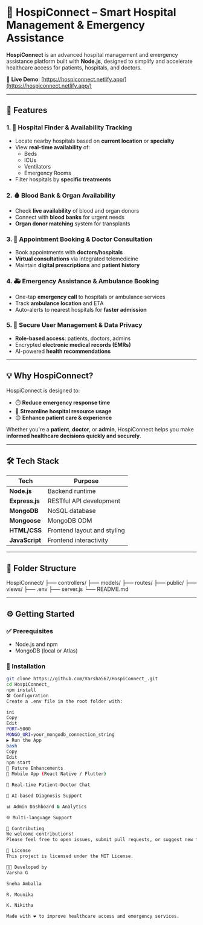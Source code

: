 # 🏥 **HospiConnect** – Smart Hospital Management & Emergency Assistance

**HospiConnect** is an advanced hospital management and emergency assistance platform built with **Node.js**, designed to simplify and accelerate healthcare access for patients, hospitals, and doctors.

🔗 **Live Demo**: [https://hospiconnect.netlify.app/](https://hospiconnect.netlify.app/)

---

## 🚀 **Features**

### 1. 🏨 **Hospital Finder & Availability Tracking**
- Locate nearby hospitals based on **current location** or **specialty**
- View **real-time availability** of:
  - Beds
  - ICUs
  - Ventilators
  - Emergency Rooms
- Filter hospitals by **specific treatments**

### 2. 🩸 **Blood Bank & Organ Availability**
- Check **live availability** of blood and organ donors
- Connect with **blood banks** for urgent needs
- **Organ donor matching** system for transplants

### 3. 📅 **Appointment Booking & Doctor Consultation**
- Book appointments with **doctors/hospitals**
- **Virtual consultations** via integrated telemedicine
- Maintain **digital prescriptions** and **patient history**

### 4. 🚑 **Emergency Assistance & Ambulance Booking**
- One-tap **emergency call** to hospitals or ambulance services
- Track **ambulance location** and ETA
- Auto-alerts to nearest hospitals for **faster admission**

### 5. 🔐 **Secure User Management & Data Privacy**
- **Role-based access**: patients, doctors, admins
- Encrypted **electronic medical records (EMRs)**
- AI-powered **health recommendations**

---

## 💡 **Why HospiConnect?**

HospiConnect is designed to:
- ⏱️ **Reduce emergency response time**
- 🏥 **Streamline hospital resource usage**
- 😊 **Enhance patient care & experience**

Whether you're a **patient**, **doctor**, or **admin**, HospiConnect helps you make **informed healthcare decisions quickly and securely**.

---

## 🛠️ **Tech Stack**

| Tech         | Purpose                                |
|--------------|----------------------------------------|
| **Node.js**  | Backend runtime                        |
| **Express.js** | RESTful API development               |
| **MongoDB**  | NoSQL database                         |
| **Mongoose** | MongoDB ODM                            |
| **HTML/CSS** | Frontend layout and styling            |
| **JavaScript** | Frontend interactivity               |

---

## 📁 **Folder Structure**

HospiConnect/
├── controllers/
├── models/
├── routes/
├── public/
├── views/
├── .env
├── server.js
└── README.md


---

## ⚙️ **Getting Started**

### ✅ Prerequisites
- Node.js and npm
- MongoDB (local or Atlas)

### 🧩 Installation

```bash
git clone https://github.com/Varsha567/HospiConnect_.git
cd HospiConnect_
npm install
🛠️ Configuration
Create a .env file in the root folder with:

ini
Copy
Edit
PORT=5000
MONGO_URI=your_mongodb_connection_string
▶️ Run the App
bash
Copy
Edit
npm start
🔮 Future Enhancements
📱 Mobile App (React Native / Flutter)

💬 Real-time Patient-Doctor Chat

🧠 AI-based Diagnosis Support

📊 Admin Dashboard & Analytics

🌐 Multi-language Support

🤝 Contributing
We welcome contributions!
Please feel free to open issues, submit pull requests, or suggest new features.

📄 License
This project is licensed under the MIT License.

👩‍💻 Developed by
Varsha G

Sneha Amballa

R. Mounika

K. Nikitha

Made with ❤️ to improve healthcare access and emergency services.
